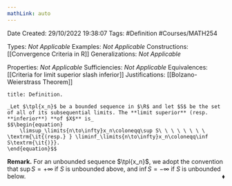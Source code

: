 ```yaml
---
mathLink: auto
---
```


<div class="topSpace"></div>

Date Created: 29/10/2022 19:38:07
Tags: #Definition #Courses/MATH254

Types: _Not Applicable_
Examples: _Not Applicable_
Constructions: [[Convergence Criteria in R]]
Generalizations: _Not Applicable_

Properties: _Not Applicable_
Sufficiencies: _Not Applicable_
Equivalences: [[Criteria for limit superior slash inferior]]
Justifications: [[Bolzano-Weierstrass Theorem]]

``` ad-Definition
title: Definition.

_Let $\tpl{x_n}$ be a bounded sequence in $\R$ and let $S$ be the set of all of its subsequential limits. The **limit superior** (resp. **inferior**) **of $X$** is_
$$\begin{equation}
    \limsup_\limits{n\to\infty}x_n\coloneqq\sup S\ \ \ \ \ \ \ \ \textrm{\it{(resp.} } \liminf_\limits{n\to\infty}x_n\coloneqq\inf S\textrm{\it{)}}.
\end{equation}$$

```

**Remark.** For an unbounded sequence $\tpl{x_n}$, we adopt the convention that $\sup S=+\infty$ if $S$ is unbounded above, and $\inf S=-\infty$ if $S$ is unbounded below.<span style="float:right;">$\blacklozenge$</span>
